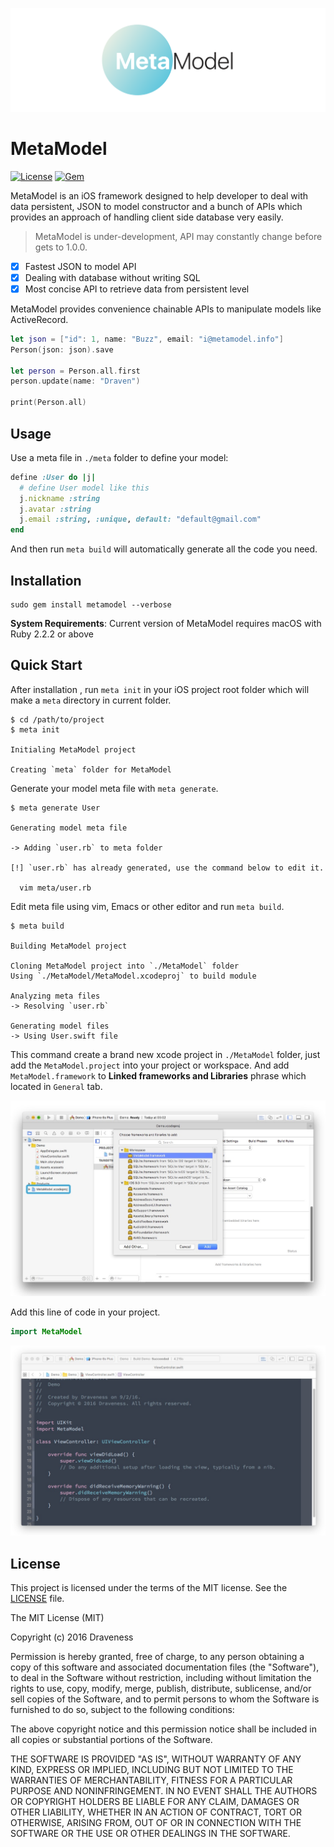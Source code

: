 ![MetaModel-banner](./images/banner.png)

# MetaModel

[![License](https://img.shields.io/badge/license-MIT-green.svg?style=flat)](https://github.com/draveness/metamodel/blob/master/LICENSE)
[![Gem](https://img.shields.io/gem/v/metamodel.svg?style=flat)](http://rubygems.org/gems/metamodel)

MetaModel is an iOS framework designed to help developer to deal with data persistent, JSON to model constructor and a bunch of APIs which provides an approach of handling client side database very easily.

> MetaModel is under-development, API may constantly change before gets to 1.0.0.

+ [x] Fastest JSON to model API
+ [x] Dealing with database without writing SQL
+ [x] Most concise API to retrieve data from persistent level

MetaModel provides convenience chainable APIs to manipulate models like ActiveRecord.

```swift
let json = ["id": 1, name: "Buzz", email: "i@metamodel.info"]
Person(json: json).save

let person = Person.all.first
person.update(name: "Draven")

print(Person.all)
```

## Usage

Use a meta file in `./meta` folder to define your model:

```ruby
define :User do |j|
  # define User model like this
  j.nickname :string
  j.avatar :string
  j.email :string, :unique, default: "default@gmail.com"
end
```

And then run `meta build` will automatically generate all the code you need.

## Installation

```
sudo gem install metamodel --verbose
```

**System Requirements**: Current version of MetaModel requires macOS with Ruby 2.2.2 or above

## Quick Start

After installation , run `meta init` in your iOS project root folder which will make a `meta` directory in current folder.

```shell
$ cd /path/to/project
$ meta init

Initialing MetaModel project

Creating `meta` folder for MetaModel
```

Generate your model meta file with `meta generate`.

```shell
$ meta generate User

Generating model meta file

-> Adding `user.rb` to meta folder

[!] `user.rb` has already generated, use the command below to edit it.

  vim meta/user.rb
```

Edit meta file using vim, Emacs or other editor and run `meta build`.

```shell
$ meta build

Building MetaModel project

Cloning MetaModel project into `./MetaModel` folder
Using `./MetaModel/MetaModel.xcodeproj` to build module

Analyzing meta files
-> Resolving `user.rb`

Generating model files
-> Using User.swift file
```

This command create a brand new xcode project in `./MetaModel` folder, just add the `MetaModel.project` into your project or workspace. And add `MetaModel.framework` to **Linked frameworks and Libraries** phrase which located in `General` tab.

![add-metamodel-project-demo](images/add-metamodel-project-demo.png)

Add this line of code in your project.

```swift
import MetaModel
```

![import-metamodel-module](images/import-metamodel-module.png)

## License

This project is licensed under the terms of the MIT license. See the [LICENSE](./LICENSE) file.

The MIT License (MIT)

Copyright (c) 2016 Draveness

Permission is hereby granted, free of charge, to any person obtaining a copy
of this software and associated documentation files (the "Software"), to deal
in the Software without restriction, including without limitation the rights
to use, copy, modify, merge, publish, distribute, sublicense, and/or sell
copies of the Software, and to permit persons to whom the Software is
furnished to do so, subject to the following conditions:

The above copyright notice and this permission notice shall be included in all
copies or substantial portions of the Software.

THE SOFTWARE IS PROVIDED "AS IS", WITHOUT WARRANTY OF ANY KIND, EXPRESS OR
IMPLIED, INCLUDING BUT NOT LIMITED TO THE WARRANTIES OF MERCHANTABILITY,
FITNESS FOR A PARTICULAR PURPOSE AND NONINFRINGEMENT. IN NO EVENT SHALL THE
AUTHORS OR COPYRIGHT HOLDERS BE LIABLE FOR ANY CLAIM, DAMAGES OR OTHER
LIABILITY, WHETHER IN AN ACTION OF CONTRACT, TORT OR OTHERWISE, ARISING FROM,
OUT OF OR IN CONNECTION WITH THE SOFTWARE OR THE USE OR OTHER DEALINGS IN THE
SOFTWARE.
